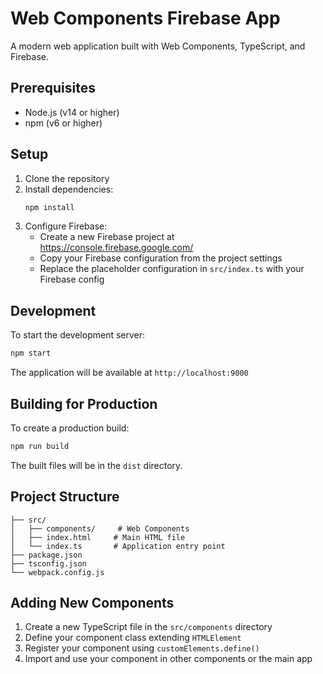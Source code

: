 # Web Components Firebase App

A modern web application built with Web Components, TypeScript, and Firebase.

## Prerequisites

- Node.js (v14 or higher)
- npm (v6 or higher)

## Setup

1. Clone the repository
2. Install dependencies:
   ```bash
   npm install
   ```
3. Configure Firebase:
   - Create a new Firebase project at https://console.firebase.google.com/
   - Copy your Firebase configuration from the project settings
   - Replace the placeholder configuration in `src/index.ts` with your Firebase config

## Development

To start the development server:

```bash
npm start
```

The application will be available at `http://localhost:9000`

## Building for Production

To create a production build:

```bash
npm run build
```

The built files will be in the `dist` directory.

## Project Structure

```
├── src/
│   ├── components/     # Web Components
│   ├── index.html     # Main HTML file
│   └── index.ts       # Application entry point
├── package.json
├── tsconfig.json
└── webpack.config.js
```

## Adding New Components

1. Create a new TypeScript file in the `src/components` directory
2. Define your component class extending `HTMLElement`
3. Register your component using `customElements.define()`
4. Import and use your component in other components or the main app 